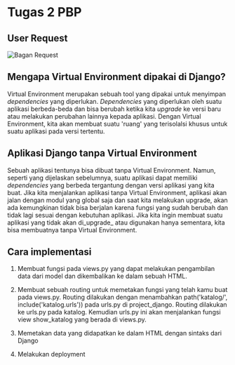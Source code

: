 # Tugas 2 PBP

## User Request
![Bagan Request](https://github.com/kayleerudaina/files/blob/main/bagantugas2.png?raw=true)

## Mengapa Virtual Environment dipakai di Django?
Virtual Environment merupakan sebuah tool yang dipakai untuk menyimpan _dependencies_ yang diperlukan. _Dependencies_ yang diperlukan oleh suatu aplikasi berbeda-beda dan bisa berubah ketika kita _upgrade_ ke versi baru atau melakukan perubahan lainnya kepada aplikasi. Dengan Virtual Environment, kita akan membuat suatu 'ruang' yang terisolalsi khusus untuk suatu aplikasi pada versi tertentu. 

## Aplikasi Django tanpa Virtual Environment
Sebuah aplikasi tentunya bisa dibuat tanpa Virtual Environment. Namun, seperti yang dijelaskan sebelumnya, suatu aplikasi dapat memiliki _dependencies_ yang berbeda tergantung dengan versi aplikasi yang kita buat. Jika kita menjalankan aplikasi tanpa Virtual Environment, aplikasi akan jalan dengan modul yang global saja dan saat kita melakukan upgrade, akan ada kemungkinan tidak bisa berjalan karena fungsi yang sudah berubah dan tidak lagi sesuai dengan kebutuhan aplikasi. Jika kita ingin membuat suatu aplikasi yang tidak akan di_upgrade_ atau digunakan hanya sementara, kita bisa membuatnya tanpa Virtual Environment.

## Cara implementasi
1. Membuat fungsi pada views.py yang dapat melakukan pengambilan data dari model dan dikembalikan ke dalam sebuah HTML.


3. Membuat sebuah routing untuk memetakan fungsi yang telah kamu buat pada views.py.
Routing dilakukan dengan menambahkan path('katalog/', include('katalog.urls')) pada urls.py di project_django. Routing dilakukan ke urls.py pada katalog. Kemudian urls.py ini akan menjalankan fungsi view show_katalog yang berada di views.py.
4. Memetakan data yang didapatkan ke dalam HTML dengan sintaks dari Django
5. Melakukan deployment
